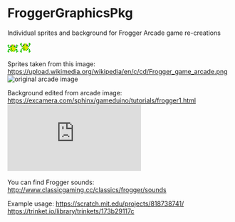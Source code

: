 # FroggerGraphicsPkg
Individual sprites and background for Frogger Arcade game re-creations


![frog sprite](https://github.com/nguyenchloet/FroggerGraphicsPkg/blob/main/frog1.png)
![jumping frog sprite](https://github.com/nguyenchloet/FroggerGraphicsPkg/blob/main/frog2.png)


Sprites taken from this image: https://upload.wikimedia.org/wikipedia/en/c/cd/Frogger_game_arcade.png
![original arcade image](https://upload.wikimedia.org/wikipedia/en/c/cd/Frogger_game_arcade.png)

Background edited from arcade image: https://excamera.com/sphinx/gameduino/tutorials/frogger1.html
![original background image](https://excamera.com/sphinx/gameduino/tutorials/frogger1.html)

You can find Frogger sounds: http://www.classicgaming.cc/classics/frogger/sounds

Example usage: https://scratch.mit.edu/projects/818738741/
               https://trinket.io/library/trinkets/173b29117c
